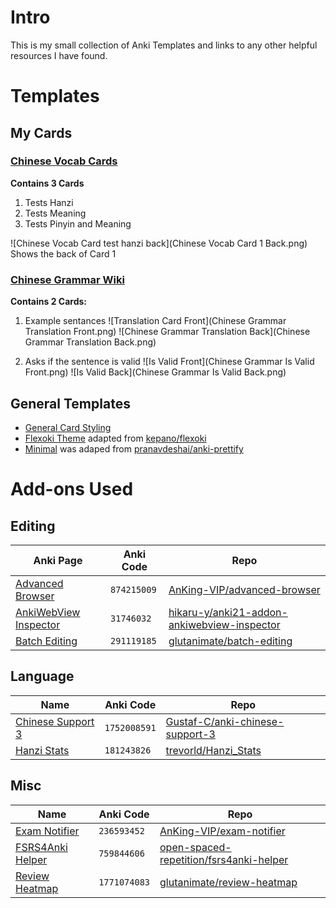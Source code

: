 # Intro
This is my small collection of Anki Templates and links to any other helpful resources I have found.

# Templates

## My Cards
### [Chinese Vocab Cards](Chinese-Vocab-Cards.md)
**Contains 3 Cards**
1. Tests Hanzi
2. Tests Meaning
3. Tests Pinyin and Meaning


![Chinese Vocab Card test hanzi back](Chinese Vocab Card 1 Back.png)
Shows the back of Card 1

### [Chinese Grammar Wiki](Chinese-Grammar-Wiki.md)
**Contains 2 Cards:**

1. Example sentances
![Translation Card Front](Chinese Grammar Translation Front.png)
![Chinese Grammar Translation Back](Chinese Grammar Translation Back.png)

2. Asks if the sentence is valid
![Is Valid Front](Chinese Grammar Is Valid Front.png)
![Is Valid Back](Chinese Grammar Is Valid Back.png)

## General Templates
- [General Card Styling](core-card.css)
- [Flexoki Theme](flexoki-theme.css) adapted from [kepano/flexoki](https://github.com/kepano/flexoki)
- [Minimal](minimal.css) was adaped from [pranavdeshai/anki-prettify](https://github.com/pranavdeshai/anki-prettify/blob/9d1a9cad9c047e3be4f804fc1958c93b132977ae/src/styles/css/minimal.css)

# Add-ons Used
## Editing
|Anki Page|Anki Code|Repo|
|---|---|---|
|[Advanced Browser](https://ankiweb.net/shared/info/874215009)|`874215009`|[AnKing-VIP/advanced-browser](https://github.com/AnKing-VIP/advanced-browser)|
|[AnkiWebView Inspector](https://ankiweb.net/shared/info/31746032)|`31746032`|[hikaru-y/anki21-addon-ankiwebview-inspector](https://github.com/hikaru-y/anki21-addon-ankiwebview-inspector)|
|[Batch Editing](https://ankiweb.net/shared/info/291119185)|`291119185`|[glutanimate/batch-editing](https://github.com/glutanimate/batch-editing)|

## Language
|Name|Anki Code|Repo|
|---|---|---|
|[Chinese Support 3](https://ankiweb.net/shared/info/1752008591)|`1752008591`|[Gustaf-C/anki-chinese-support-3](https://github.com/Gustaf-C/anki-chinese-support-3)|
|[Hanzi Stats](https://ankiweb.net/shared/info/181243826)|`181243826`|[trevorld/Hanzi_Stats](https://github.com/trevorld/Hanzi_Stats)|


## Misc
|Name|Anki Code|Repo|
|---|---|---|
|[Exam Notifier](https://ankiweb.net/shared/info/236593452)|`236593452`|[AnKing-VIP/exam-notifier](https://github.com/AnKing-VIP/exam-notifier)|
|[FSRS4Anki Helper](https://ankiweb.net/shared/info/759844606)|`759844606`|[open-spaced-repetition/fsrs4anki-helper](https://github.com/open-spaced-repetition/fsrs4anki-helper)|
|[Review Heatmap](https://ankiweb.net/shared/info/1771074083)|`1771074083`|[glutanimate/review-heatmap](https://github.com/glutanimate/review-heatmap)|
